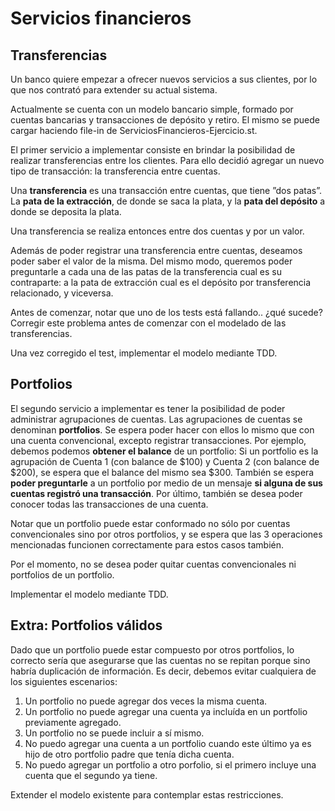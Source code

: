 # Servicios financieros

## Transferencias

Un banco quiere empezar a ofrecer nuevos servicios a sus clientes, por lo que nos contrató para extender su actual sistema.

Actualmente se cuenta con un modelo bancario simple, formado por cuentas bancarias y transacciones de depósito y retiro. El mismo se puede cargar haciendo file-in de ServiciosFinancieros-Ejercicio.st.

El primer servicio a implementar consiste en brindar la posibilidad de realizar transferencias entre los clientes. Para ello decidió agregar un nuevo tipo de transacción: la transferencia entre cuentas.

Una **transferencia** es una transacción entre cuentas, que tiene ”dos patas”. La **pata de la extracción**, de donde se saca la plata, y la **pata del depósito** a donde se deposita la plata.

Una transferencia se realiza entonces entre dos cuentas y por un valor.

Además de poder registrar una transferencia entre cuentas, deseamos poder saber el valor de la misma. Del mismo modo, queremos poder preguntarle a cada una de las patas de la transferencia cual es su contraparte: a la pata de extracción cual es el depósito por transferencia relacionado, y viceversa.

Antes de comenzar, notar que uno de los tests está fallando.. ¿qué sucede? Corregir este problema antes de comenzar con el modelado de las transferencias.

Una vez corregido el test, implementar el modelo mediante TDD.

## Portfolios

El segundo servicio a implementar es tener la posibilidad de poder administrar agrupaciones de cuentas. Las agrupaciones de cuentas se denominan **portfolios**. Se espera poder hacer con ellos lo mismo que con una cuenta convencional, excepto registrar transacciones. Por ejemplo, debemos podemos **obtener el balance** de un portfolio: Si un portfolio es la agrupación de Cuenta 1 (con balance de $100) y Cuenta 2 (con balance de $200), se espera que el balance del mismo sea $300. También se espera **poder preguntarle** a un portfolio por medio de un mensaje **si alguna de sus cuentas registró una transacción**. Por último, también se desea poder conocer todas las transacciones de una cuenta.

Notar que un portfolio puede estar conformado no sólo por cuentas convencionales sino por otros portfolios, y se espera que las 3 operaciones mencionadas funcionen correctamente para estos casos también.

Por el momento, no se desea poder quitar cuentas convencionales ni portfolios de un portfolio.

Implementar el modelo mediante TDD.

## Extra: Portfolios válidos

Dado que un portfolio puede estar compuesto por otros portfolios, lo correcto sería que asegurarse que las cuentas no se repitan porque sino habría duplicación de información. Es decir, debemos evitar cualquiera de los siguientes escenarios:

1. Un portfolio no puede agregar dos veces la misma cuenta.
2. Un portfolio no puede agregar una cuenta ya incluída en un portfolio previamente agregado.
3. Un portfolio no se puede incluir a sí mismo.
4. No puedo agregar una cuenta a un portfolio cuando este último ya es hijo de otro portfolio padre que tenía dicha cuenta.
5. No puedo agregar un portfolio a otro porfolio, si el primero incluye una cuenta que el segundo ya tiene.

Extender el modelo existente para contemplar estas restricciones.
